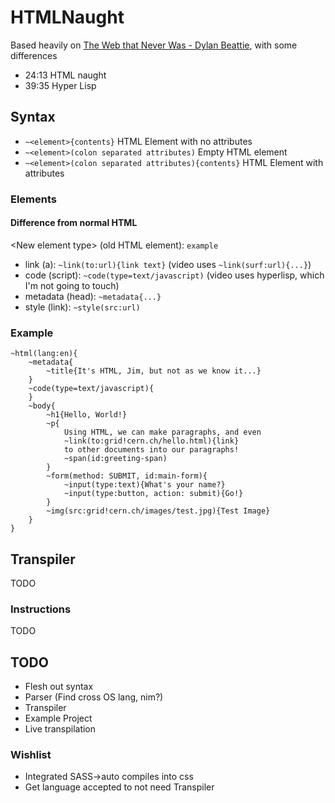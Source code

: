 # HTMLNaught

Based heavily on [The Web that Never Was -  Dylan Beattie](https://www.youtube.com/watch?v=8JOD1AQGqEg), with some differences
- 24:13 HTML naught
- 39:35 Hyper Lisp

## Syntax
- `~<element>{contents}` HTML Element with no attributes
- `~<element>(colon separated attributes)` Empty HTML element
- `~<element>(colon separated attributes){contents}` HTML Element with attributes

### Elements

#### Difference from normal HTML

\<New element type> (old HTML element): `example`

- link (a): `~link(to:url){link text}` (video uses `~link(surf:url){...}`)
- code (script): `~code(type=text/javascript)` (video uses hyperlisp, which I'm not going to touch)
- metadata (head): `~metadata{...}`
- style (link): `~style(src:url)`

### Example
```
~html(lang:en){
	~metadata{
		~title{It's HTML, Jim, but not as we know it...}
	}
	~code(type=text/javascript){
	}
	~body{
		~h1{Hello, World!}
		~p{
			Using HTML, we can make paragraphs, and even
			~link(to:grid!cern.ch/hello.html){link}
			to other documents into our paragraphs!
			~span(id:greeting-span)
		}
		~form(method: SUBMIT, id:main-form){
			~input(type:text){What's your name?}
			~input(type:button, action: submit){Go!}
		}
		~img(src:grid!cern.ch/images/test.jpg){Test Image}
	}
}
```

## Transpiler
TODO
### Instructions
TODO

## TODO
- Flesh out syntax
- Parser (Find cross OS lang, nim?)
- Transpiler
- Example Project
- Live transpilation

### Wishlist
- Integrated SASS->auto compiles into css
- Get language accepted to not need Transpiler
